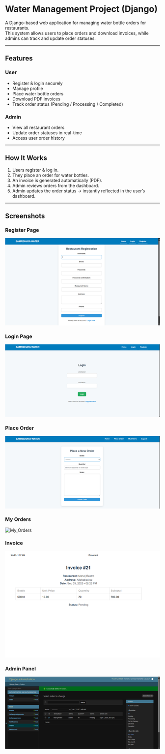 #  Water Management Project (Django)

A Django-based web application for managing water bottle orders for restaurants.  
This system allows users to place orders and download invoices, while admins can track and update order statuses.

---

##  Features

###  User
- Register & login securely  
- Manage profile  
- Place water bottle orders  
- Download PDF invoices  
- Track order status (Pending / Processing / Completed)  

###  Admin
- View all restaurant orders  
- Update order statuses in real-time  
- Access user order history  

---

##  How It Works
1. Users register & log in.  
2. They place an order for water bottles.  
3. An invoice is generated automatically (PDF).  
4. Admin reviews orders from the dashboard.  
5. Admin updates the order status → instantly reflected in the user’s dashboard.  

---

##  Screenshots

###  Register Page
![Register](screenshots/register.png)

###  Login Page
![Login](screenshots/login.png)

###  Place Order
![Place_Order](screenshots/place_order.png)

###  My Orders
![My_Orders](screenshots/my_orders.png)

###  Invoice
![Invoice](screenshots/invoice.png)

###  Admin Panel
![Admin Panel](screenshots/admin.png)

